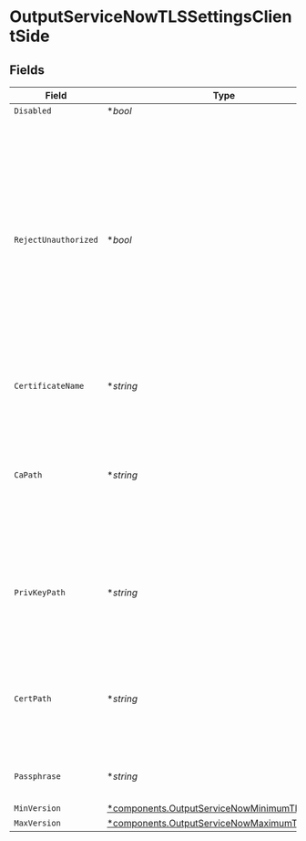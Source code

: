 # OutputServiceNowTLSSettingsClientSide


## Fields

| Field                                                                                                                                                                                                                                      | Type                                                                                                                                                                                                                                       | Required                                                                                                                                                                                                                                   | Description                                                                                                                                                                                                                                |
| ------------------------------------------------------------------------------------------------------------------------------------------------------------------------------------------------------------------------------------------ | ------------------------------------------------------------------------------------------------------------------------------------------------------------------------------------------------------------------------------------------ | ------------------------------------------------------------------------------------------------------------------------------------------------------------------------------------------------------------------------------------------ | ------------------------------------------------------------------------------------------------------------------------------------------------------------------------------------------------------------------------------------------ |
| `Disabled`                                                                                                                                                                                                                                 | **bool*                                                                                                                                                                                                                                    | :heavy_minus_sign:                                                                                                                                                                                                                         | N/A                                                                                                                                                                                                                                        |
| `RejectUnauthorized`                                                                                                                                                                                                                       | **bool*                                                                                                                                                                                                                                    | :heavy_minus_sign:                                                                                                                                                                                                                         | Reject certificates that are not authorized by a CA in the CA certificate path, or by another <br/>                    trusted CA (such as the system's). Defaults to Enabled. Overrides the toggle from Advanced Settings, when also present. |
| `CertificateName`                                                                                                                                                                                                                          | **string*                                                                                                                                                                                                                                  | :heavy_minus_sign:                                                                                                                                                                                                                         | The name of the predefined certificate                                                                                                                                                                                                     |
| `CaPath`                                                                                                                                                                                                                                   | **string*                                                                                                                                                                                                                                  | :heavy_minus_sign:                                                                                                                                                                                                                         | Path on client in which to find CA certificates to verify the server's cert. PEM format. Can reference $ENV_VARS.                                                                                                                          |
| `PrivKeyPath`                                                                                                                                                                                                                              | **string*                                                                                                                                                                                                                                  | :heavy_minus_sign:                                                                                                                                                                                                                         | Path on client in which to find the private key to use. PEM format. Can reference $ENV_VARS.                                                                                                                                               |
| `CertPath`                                                                                                                                                                                                                                 | **string*                                                                                                                                                                                                                                  | :heavy_minus_sign:                                                                                                                                                                                                                         | Path on client in which to find certificates to use. PEM format. Can reference $ENV_VARS.                                                                                                                                                  |
| `Passphrase`                                                                                                                                                                                                                               | **string*                                                                                                                                                                                                                                  | :heavy_minus_sign:                                                                                                                                                                                                                         | Passphrase to use to decrypt private key                                                                                                                                                                                                   |
| `MinVersion`                                                                                                                                                                                                                               | [*components.OutputServiceNowMinimumTLSVersion](../../models/components/outputservicenowminimumtlsversion.md)                                                                                                                              | :heavy_minus_sign:                                                                                                                                                                                                                         | N/A                                                                                                                                                                                                                                        |
| `MaxVersion`                                                                                                                                                                                                                               | [*components.OutputServiceNowMaximumTLSVersion](../../models/components/outputservicenowmaximumtlsversion.md)                                                                                                                              | :heavy_minus_sign:                                                                                                                                                                                                                         | N/A                                                                                                                                                                                                                                        |